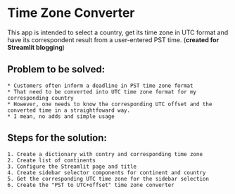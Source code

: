 # Time Zone Converter

This app is intended to select a country, get its time zone in UTC format and have its correspondent result from a user-entered PST time.
(**created for Streamlit blogging**)

## Problem to be solved:

    * Customers often inform a deadline in PST time zone format
    * That need to be converted into UTC time zone format for my corresponding country
    * However, one needs to know the corresponding UTC offset and the converted time in a straightfoward way.
    * I mean, no adds and simple usage

## Steps for the solution:

    1. Create a dictionary with contry and corresponding time zone
    2. Create list of continents
    3. Configure the Streamlit page and title
    4. Create sidebar selector components for continent and country
    5. Get the corresponding UTC time zone for the sidebar selection
    6. Create the "PST to UTC+offset" time zone converter
